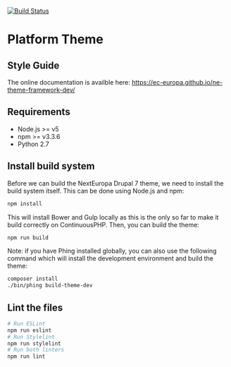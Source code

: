 [![Build Status](https://status.continuousphp.com/git-hub/ec-europa/platform-theme-dev?token=2deae87d-7311-46ff-9926-cf6cf9284890)](https://continuousphp.com/git-hub/ec-europa/platform-theme-dev)

# Platform Theme

## Style Guide

The online documentation is availble here: https://ec-europa.github.io/ne-theme-framework-dev/

## Requirements

* Node.js >= v5
* npm >= v3.3.6
* Python 2.7

## Install build system

Before we can build the NextEuropa Drupal 7 theme, we need to install the build system
itself. This can be done using Node.js and npm:

```bash
npm install
```

This will install Bower and Gulp locally as this is the only so far to make it build correctly on ContinuousPHP. Then, you can build the theme:

```bash
npm run build
```

Note: if you have Phing installed globally, you can also use the following command which will install the development environment and build the theme:

```bash
composer install
./bin/phing build-theme-dev
```

## Lint the files

```bash
# Run ESLint
npm run eslint
# Run Stylelint
npm run stylelint
# Run both linters
npm run lint
```
